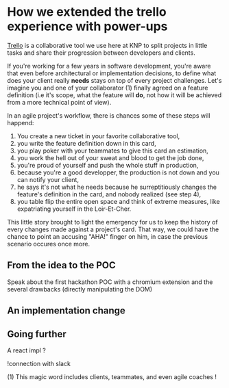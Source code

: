 # How we extended the trello experience with power-ups

[Trello](https://trello.com/) is a collaborative tool we use here at KNP to
split projects in little tasks and share their progression between developers
and clients.

If you're working for a few years in software development, you're aware that
even before architectural or implementation decisions, to define what does your
client really **needs** stays on top of every project challenges. Let's imagine
you and one of your collaborator (1) finally agreed on a feature definition (i.e
it's scope, what the feature will **do**, not how it will be achieved from a
more technical point of view).

In an agile project's workflow, there is chances some of these steps will
happend:
1. You create a new ticket in your favorite collaborative tool,
2. you write the feature definition down in this card,
3. you play poker with your teammates to give this card an estimation,
4. you work the hell out of your sweat and blood to get the job done,
5. you're proud of yourself and push the whole stuff in production,
6. because you're a good developper, the production is not down and you can
notify your client,
7. he says it's not what he needs because he surreptitiously changes the
feature's definition in the card, and nobody realized (see step 4),
8. you table flip the entire open space and think of extreme measures, like
expatriating yourself in the Loir-Et-Cher.

This little story brought to light the emergency for us to keep the history of
every changes made against a project's card. That way, we could have the chance
to point an accusing "AHA!" finger on him, in case the previous scenario occures
once more.

## From the idea to the POC

Speak about the first hackathon POC with a chromium extension and the several
drawbacks (directly manipulating the DOM)

## An implementation change

## Going further

A react impl ?


!connection with slack

(1) This magic word includes clients, teammates, and even agile coaches !
